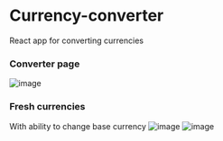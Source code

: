# Currency-converter
React app for converting currencies

### Converter page
![image](https://user-images.githubusercontent.com/63201619/226686624-1248225a-c79c-407e-a7d8-43f79ac3e393.png)


### Fresh currencies
With ability to change base currency
![image](https://user-images.githubusercontent.com/63201619/226686787-44f3b85b-0b12-4f0d-9924-f59021ce0242.png)
![image](https://user-images.githubusercontent.com/63201619/226686995-d831a0f9-480e-4042-b0eb-64c486d93992.png)

